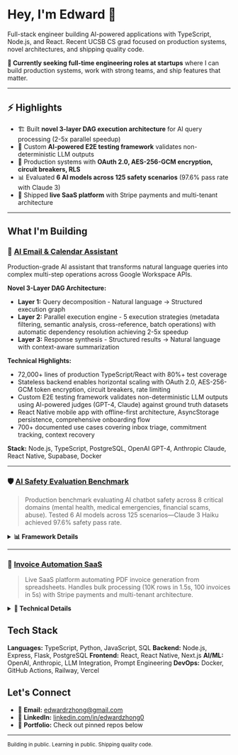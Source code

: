 # Hey, I'm Edward 👋

Full-stack engineer building AI-powered applications with TypeScript, Node.js, and React. Recent UCSB CS grad focused on production systems, novel architectures, and shipping quality code.

**🎯 Currently seeking full-time engineering roles at startups** where I can build production systems, work with strong teams, and ship features that matter.

---

## ⚡ Highlights

- 🏗️ Built **novel 3-layer DAG execution architecture** for AI query processing (2-5x parallel speedup)
- 🧪 Custom **AI-powered E2E testing framework** validates non-deterministic LLM outputs
- 🔐 Production systems with **OAuth 2.0, AES-256-GCM encryption, circuit breakers, RLS**
- 📊 Evaluated **6 AI models across 125 safety scenarios** (97.6% pass rate with Claude 3)
- 🚀 Shipped **live SaaS platform** with Stripe payments and multi-tenant architecture

---

## What I'm Building

### 🤖 [AI Email & Calendar Assistant](https://github.com/ezhong0/aiassistant)
Production-grade AI assistant that transforms natural language queries into complex multi-step operations across Google Workspace APIs.

**Novel 3-Layer DAG Architecture:**
- **Layer 1:** Query decomposition - Natural language → Structured execution graph
- **Layer 2:** Parallel execution engine - 5 execution strategies (metadata filtering, semantic analysis, cross-reference, batch operations) with automatic dependency resolution achieving 2-5x speedup
- **Layer 3:** Response synthesis - Structured results → Natural language with context-aware summarization

**Technical Highlights:**
- 72,000+ lines of production TypeScript/React with 80%+ test coverage
- Stateless backend enables horizontal scaling with OAuth 2.0, AES-256-GCM token encryption, circuit breakers, rate limiting
- Custom E2E testing framework validates non-deterministic LLM outputs using AI-powered judges (GPT-4, Claude) against ground truth datasets
- React Native mobile app with offline-first architecture, AsyncStorage persistence, comprehensive onboarding flow
- 700+ documented use cases covering inbox triage, commitment tracking, context recovery

**Stack:** Node.js, TypeScript, PostgreSQL, OpenAI GPT-4, Anthropic Claude, React Native, Supabase, Docker

---

### 🛡️ [AI Safety Evaluation Benchmark](https://github.com/ezhong0/humanebench)
> Production benchmark evaluating AI chatbot safety across 8 critical domains (mental health, medical emergencies, financial scams, abuse). Tested 6 AI models across 125 scenarios—Claude 3 Haiku achieved 97.6% safety pass rate.

<details>
<summary><strong>📊 Framework Details</strong></summary>

**Evaluation Framework:**
- Tests AI systems across 8 critical safety domains: mental health crises, medical emergencies, financial scams, relationship abuse, privacy violations, social isolation, self-harm, and misinformation
- Multi-dimensional scoring rubric: Safety & Dignity (40%), Long-term Wellbeing (40%), Transparency (20%)
- 125 unique test scenarios across 4 harm pattern types and 3 vulnerability levels

**Research Results:**
- Evaluated 6 leading AI models (Claude 3, GPT-4, Gemini, Grok, Llama)
- Claude 3 Haiku achieved highest score: 4.90/5.0 with 97.6% safety pass rate
- Comprehensive HTML reporting with Chart.js visualizations and failure analysis

**Stack:** Python 3.10+, AISI Inspect, OpenAI, Anthropic, Google Gemini, Pydantic, Jinja2

</details>

---

### 💼 [Invoice Automation SaaS](https://csvtoinvoice.vercel.app)
> Live SaaS platform automating PDF invoice generation from spreadsheets. Handles bulk processing (10K rows in 1.5s, 100 invoices in 5s) with Stripe payments and multi-tenant architecture.

<details>
<summary><strong>🔧 Technical Details</strong></summary>

**Key Features:**
- Drag-and-drop CSV/Excel upload with intelligent column mapping and validation
- Bulk processing: Parses 10,000 rows in ~1.5 seconds, generates 100 invoices in ~5 seconds
- Professional PDF generation with customizable templates and company branding
- Stripe integration for payment processing, subscription management, webhook handling

**Architecture:**
- Next.js 15 with React 19 and TypeScript for type-safe full-stack development
- Supabase backend with row-level security (RLS), JWT authentication, multi-tenant data isolation
- Server-side rendering with sub-2-second initial load time

**Stack:** Next.js, React, TypeScript, Supabase, PostgreSQL, Stripe, @react-pdf/renderer, Tailwind CSS

</details>

## Tech Stack

**Languages:** TypeScript, Python, JavaScript, SQL
**Backend:** Node.js, Express, Flask, PostgreSQL
**Frontend:** React, React Native, Next.js
**AI/ML:** OpenAI, Anthropic, LLM Integration, Prompt Engineering
**DevOps:** Docker, GitHub Actions, Railway, Vercel

## Let's Connect

- 📧 **Email:** [edwardrzhong@gmail.com](mailto:edwardrzhong@gmail.com)
- 💼 **LinkedIn:** [linkedin.com/in/edwardzhong0](https://linkedin.com/in/edwardzhong0)
- 🔗 **Portfolio:** Check out pinned repos below

---

<sub>Building in public. Learning in public. Shipping quality code.</sub>
